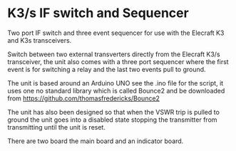 # K3/s IF switch and Sequencer
Two port IF switch and three event sequencer for use with the Elecraft K3 and K3s transceivers. 

Switch between two external transverters directly from the Elecraft K3/s transceiver, the unit also comes with a three
port sequencer where the first event is for switching a relay and the last two events pull to ground.

The unit is based around an Arduino UNO see the .ino file for the script, it uses one no standard library which is
called Bounce2 and be downloaded from https://github.com/thomasfredericks/Bounce2

The unit has also been designed so that when the VSWR trip is pulled to ground the unit goes into a disabled state
stopping the transmitter from transmitting until the unit is reset. 

There are two board the main board and an indicator board.  
